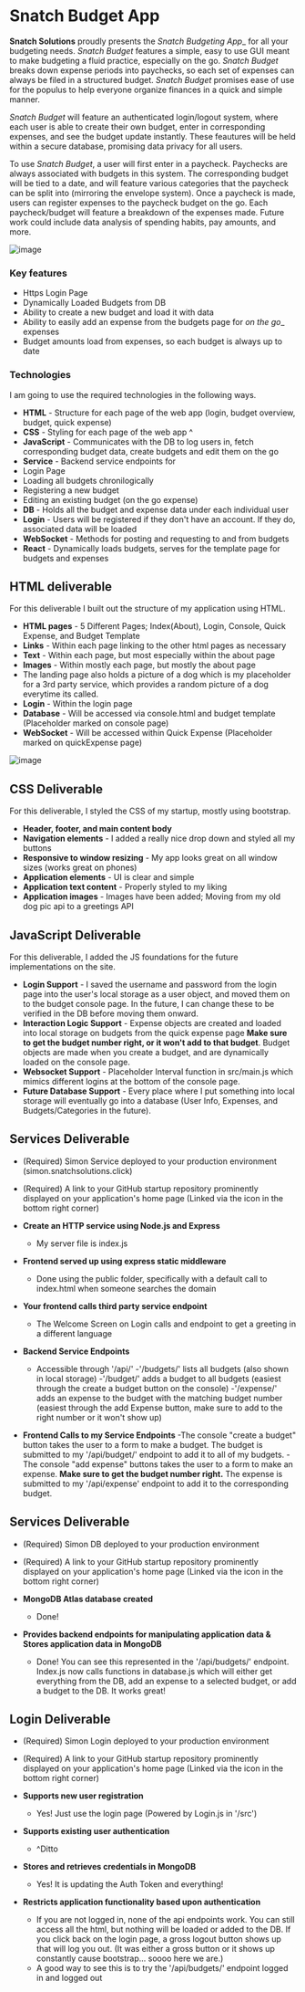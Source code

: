 # Snatch Budget App

  **Snatch Solutions** proudly presents the _Snatch Budgeting App__ for all your budgeting needs. _Snatch Budget_ features a simple, easy to use GUI meant to make budgeting a fluid practice, especially on the go. _Snatch Budget_ breaks down expense periods into paychecks, so each set of expenses can always be filed in a structured budget. _Snatch Budget_ promises ease of use for the populus to help everyone organize finances in a quick and simple manner.

  _Snatch Budget_ will feature an authenticated login/logout system, where each user is able to create their own budget, enter in corresponding expenses, and see the budget update instantly. These feautures will be held within a secure database, promising data privacy for all users.

  To use _Snatch Budget_, a user will first enter in a paycheck. Paychecks are always associated with budgets in this system. The corresponding budget will be tied to a date, and will feature various categories that the paycheck can be split into (mirroring the envelope system). Once a paycheck is made, users can register expenses to the paycheck budget on the go. Each paycheck/budget will feature a breakdown of the expenses made. Future work could include data analysis of spending habits, pay amounts, and more.

![image](https://github.com/Chaser2143/SnatchSolutions/assets/105551586/b6839700-19ad-416f-8e39-82f9c85086cc)

### Key features
- Https Login Page
- Dynamically Loaded Budgets from DB
- Ability to create a new budget and load it with data
- Ability to easily add an expense from the budgets page for _on the go__ expenses
- Budget amounts load from expenses, so each budget is always up to date

### Technologies

I am going to use the required technologies in the following ways.

- **HTML** - Structure for each page of the web app (login, budget overview, budget, quick expense)
- **CSS** - Styling for each page of the web app ^
- **JavaScript** - Communicates with the DB to log users in, fetch corresponding budget data, create budgets and edit them on the go
- **Service** - Backend service endpoints for
- Login Page
- Loading all budgets chronilogically
- Registering a new budget
- Editing an existing budget (on the go expense)
- **DB** - Holds all the budget and expense data under each individual user
- **Login** - Users will be registered if they don't have an account. If they do, associated data will be loaded
- **WebSocket** - Methods for posting and requesting to and from budgets
- **React** - Dynamically loads budgets, serves for the template page for budgets and expenses

## HTML deliverable

For this deliverable I built out the structure of my application using HTML.

- **HTML pages** - 5 Different Pages; Index(About), Login, Console, Quick Expense, and Budget Template
- **Links** - Within each page linking to the other html pages as necessary
- **Text** - Within each page, but most especially within the about page
- **Images** - Within mostly each page, but mostly the about page
- The landing page also holds a picture of a dog which is my placeholder for a 3rd party service, which provides a random picture of a dog everytime its called.
- **Login** - Within the login page
- **Database** - Will be accessed via console.html and budget template (Placeholder marked on console page)
- **WebSocket** - Will be accessed within Quick Expense (Placeholder marked on quickExpense page)

![image](https://github.com/Chaser2143/SnatchSolutions/assets/105551586/d409512d-5e20-4a57-923e-a88f9f6cd3d5)

## CSS Deliverable

For this deliverable, I styled the CSS of my startup, mostly using bootstrap.

- **Header, footer, and main content body**
- **Navigation elements** - I added a really nice drop down and styled all my buttons
- **Responsive to window resizing** - My app looks great on all window sizes (works great on phones)
- **Application elements** - UI is clear and simple
- **Application text content** - Properly styled to my liking
- **Application images** - Images have been added; Moving from my old dog pic api to a greetings API

## JavaScript Deliverable

For this deliverable, I added the JS foundations for the future implementations on the site.

- **Login Support** - I saved the username and password from the login page into the user's local storage as a user object, and moved them on to the budget console page. In the future, I can change these to be verified in the DB before moving them onward.
- **Interaction Logic Support** - Expense objects are created and loaded into local storage on budgets from the quick expense page **Make sure to get the budget number right, or it won't add to that budget**. Budget objects are made when you create a budget, and are dynamically loaded on the console page.
- **Websocket Support** - Placeholder Interval function in src/main.js which mimics different logins at the bottom of the console page.
- **Future Database Support** - Every place where I put something into local storage will eventually go into a database (User Info, Expenses, and Budgets/Categories in the future).

## Services Deliverable
- (Required) Simon Service deployed to your production environment (simon.snatchsolutions.click)
- (Required) A link to your GitHub startup repository prominently displayed on your application's home page (Linked via the icon in the bottom right corner)

- **Create an HTTP service using Node.js and Express** 
  - My server file is index.js
- **Frontend served up using express static middleware**
  - Done using the public folder, specifically with a default call to index.html when someone searches the domain
- **Your frontend calls third party service endpoint**
  - The Welcome Screen on Login calls and endpoint to get a greeting in a different language
- **Backend Service Endpoints**
  - Accessible through '/api/'
    -'/budgets/' lists all budgets (also shown in local storage)
    -'/budget/' adds a budget to all budgets (easiest through the create a budget button on the console)
    -'/expense/' adds an expense to the budget with the matching budget number (easiest through the add Expense button, make sure to add to the right number or it won't show up)
- **Frontend Calls to my Service Endpoints**
  -The console "create a budget" button takes the user to a form to make a budget. The budget is submitted to my '/api/budget/' endpoint to add it to all of my budgets.
  -The console "add expense" buttons takes the user to a form to make an expense. **Make sure to get the budget number right.** The expense is submitted to my '/api/expense' endpoint to add it to the corresponding budget. 

## Services Deliverable
- (Required) Simon DB deployed to your production environment
- (Required) A link to your GitHub startup repository prominently displayed on your application's home page (Linked via the icon in the bottom right corner)

- **MongoDB Atlas database created**
  - Done!

- **Provides backend endpoints for manipulating application data & Stores application data in MongoDB**
  - Done! You can see this represented in the '/api/budgets/' endpoint. Index.js now calls functions in database.js which will either get everything from the DB, add an expense to a selected budget, or add a budget to the DB. It works great!


## Login Deliverable
- (Required) Simon Login deployed to your production environment
- (Required) A link to your GitHub startup repository prominently displayed on your application's home page (Linked via the icon in the bottom right corner)

- **Supports new user registration**
  - Yes! Just use the login page (Powered by Login.js in '/src')
- **Supports existing user authentication**
  - ^Ditto
- **Stores and retrieves credentials in MongoDB**
  - Yes! It is updating the Auth Token and everything!
- **Restricts application functionality based upon authentication**
  - If you are not logged in, none of the api endpoints work. You can still access all the html, but nothing will be loaded or added to the DB. If you click back on the login page, a gross logout button shows up that will log you out. (It was either a gross button or it shows up constantly cause bootstrap... soooo here we are.)
  - A good way to see this is to try the '/api/budgets/' endpoint logged in and logged out

